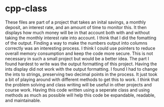 # cpp-class
These files are part of a project that takes an inital savings, a monthly deposit, an interest rate, and an amount of time to monitor this. It then displays how much money will be in that account both with and without taking the monthly interest rate into account. 
I think that I did the fomatting of the output. Finding a way to make the numbers output into columns correctly was an interesting process.
I think I could use pointers to reduce overall memory consumption and keep the code more secure. This is not necessary in such a small project but would be a better idea. 
The part I found hardest to write was the output formatting of this project. Having the ints display did not work with the output formatting. I found I had to change the ints to strings, preserving two decimal points in the process. It just took a bit of playing around with different methods to get this to work. 
I think that the problem solving and class writing will be useful in other projects and course work. 
Having this code written using a seperate class and using methods as much as possible will help this code be expandable, readable, and maintainable. 

